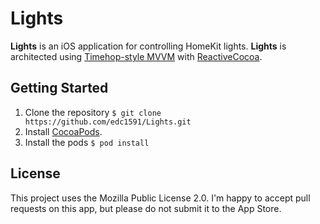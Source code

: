 # Lights

**Lights** is an iOS application for controlling HomeKit lights. **Lights** is architected using [Timehop-style MVVM](https://speakerdeck.com/twocentstudios/mvvm-architecture-at-timehop) with [ReactiveCocoa](https://github.com/reactivecocoa/reactivecocoa).

## Getting Started

1. Clone the repository `$ git clone https://github.com/edc1591/Lights.git`
2. Install [CocoaPods](https://github.com/cocoapods/cocoapods).
3. Install the pods `$ pod install`

## License

This project uses the Mozilla Public License 2.0. I'm happy to accept pull requests on this app, but please do not submit it to the App Store.
